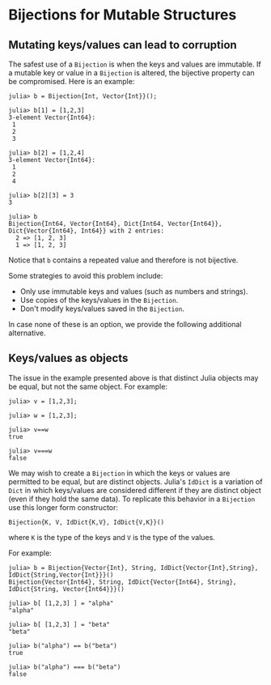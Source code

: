 # Bijections for Mutable Structures

## Mutating keys/values can lead to corruption

The safest use of a `Bijection` is when the keys and values  are immutable. 
If a mutable key or value in a `Bijection` is altered, the bijective property 
can be compromised. Here is an example:
```
julia> b = Bijection{Int, Vector{Int}}();

julia> b[1] = [1,2,3]
3-element Vector{Int64}:
 1
 2
 3

julia> b[2] = [1,2,4]
3-element Vector{Int64}:
 1
 2
 4

julia> b[2][3] = 3
3

julia> b
Bijection{Int64, Vector{Int64}, Dict{Int64, Vector{Int64}}, Dict{Vector{Int64}, Int64}} with 2 entries:
  2 => [1, 2, 3]
  1 => [1, 2, 3]
```
Notice that `b` contains a repeated value and therefore is not bijective. 

Some strategies to avoid this problem include:
* Only use immutable keys and values (such as numbers and strings).
* Use copies of the keys/values in the `Bijection`.
* Don't modify keys/values saved in the `Bijection`.

In case none of these is an option, we provide the following additional alternative.



## Keys/values as objects

The issue in the example presented above is that distinct Julia objects may be equal, but not the same object. For example:
```
julia> v = [1,2,3];

julia> w = [1,2,3];

julia> v==w
true

julia> v===w
false
```

We may wish to create a `Bijection` in which the keys or values are permitted to be equal, but are distinct objects. Julia's `IdDict` is a variation of `Dict` in which keys/values are considered different if they are distinct object (even if they hold the same data). To replicate this behavior in a `Bijection` use this longer form constructor:
```
Bijection{K, V, IdDict{K,V}, IdDict{V,K}}()
```
where `K` is the type of the keys and `V` is the type of the values. 

For example:
```
julia> b = Bijection{Vector{Int}, String, IdDict{Vector{Int},String}, IdDict{String,Vector{Int}}}()
Bijection{Vector{Int64}, String, IdDict{Vector{Int64}, String}, IdDict{String, Vector{Int64}}}()

julia> b[ [1,2,3] ] = "alpha"
"alpha"

julia> b[ [1,2,3] ] = "beta"
"beta"

julia> b("alpha") == b("beta")
true

julia> b("alpha") === b("beta")
false
```